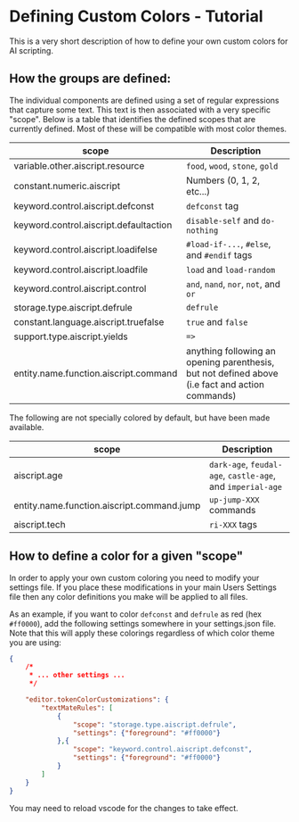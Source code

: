 # Defining Custom Colors - Tutorial

This is a very short description of how to define your own custom colors for AI scripting.


## How the groups are defined:

The individual components are defined using a set of regular expressions that capture some text. This text is then associated with a very specific "scope". Below is a table that identifies the defined scopes that are currently defined. Most of these will be compatible with most color themes.

| scope                                      | Description 
|--------------------------------------------|-------------
| variable.other.aiscript.resource           | `food`, `wood`, `stone`, `gold`
| constant.numeric.aiscript                  | Numbers (0, 1, 2, etc...)
| keyword.control.aiscript.defconst          | `defconst` tag
| keyword.control.aiscript.defaultaction     | `disable-self` and `do-nothing`
| keyword.control.aiscript.loadifelse        | `#load-if-...`, `#else`, and `#endif` tags
| keyword.control.aiscript.loadfile          | `load` and `load-random`
| keyword.control.aiscript.control           | `and`, `nand`, `nor`, `not`, and `or`
| storage.type.aiscript.defrule              | `defrule`
| constant.language.aiscript.truefalse       | `true` and `false`
| support.type.aiscript.yields               | `=>`
| entity.name.function.aiscript.command      | anything following an opening parenthesis, but not defined above (i.e fact and action commands)

The following are not specially colored by default, but have been made available.

| scope                                      | Description 
|--------------------------------------------|-------------
| aiscript.age                               | `dark-age`, `feudal-age`, `castle-age`, and `imperial-age`
| entity.name.function.aiscript.command.jump | `up-jump-XXX` commands
| aiscript.tech                              | `ri-XXX` tags


## How to define a color for a given "scope"

In order to apply your own custom coloring you need to modify your settings file. If you place these modifications in your main Users Settings file then any color definitions you make will be applied to all files.

As an example, if you want to color `defconst` and `defrule` as red (hex `#ff0000`), add the following settings somewhere in your settings.json file. Note that this will apply these colorings regardless of which color theme you are using:

```json
{
    /* 
     * ... other settings ...
     */

    "editor.tokenColorCustomizations": {
        "textMateRules": [
            {
                "scope": "storage.type.aiscript.defrule",
                "settings": {"foreground": "#ff0000"}
            },{
                "scope": "keyword.control.aiscript.defconst",
                "settings": {"foreground": "#ff0000"}
            }
        ]
    }
}
```

You may need to reload vscode for the changes to take effect.
